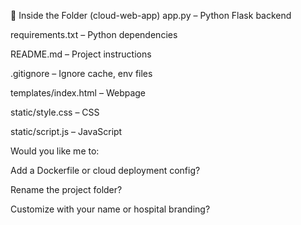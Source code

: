📁 Inside the Folder (cloud-web-app)
app.py – Python Flask backend

requirements.txt – Python dependencies

README.md – Project instructions

.gitignore – Ignore cache, env files

templates/index.html – Webpage

static/style.css – CSS

static/script.js – JavaScript

Would you like me to:

Add a Dockerfile or cloud deployment config?

Rename the project folder?

Customize with your name or hospital branding?
